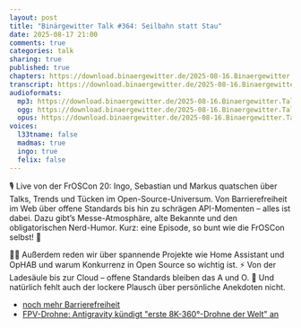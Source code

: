 ```yaml
---
layout: post
title: "Binärgewitter Talk #364: Seilbahn statt Stau"
date: 2025-08-17 21:00
comments: true
categories: talk
sharing: true
published: true
chapters: https://download.binaergewitter.de/2025-08-16.Binaergewitter.Talk.365.chapters.txt
transcript: https://download.binaergewitter.de/2025-08-16.Binaergewitter.Talk.365-speech.json
audioformats:
  mp3: https://download.binaergewitter.de/2025-08-16.Binaergewitter.Talk.365.mp3
  ogg: https://download.binaergewitter.de/2025-08-16.Binaergewitter.Talk.365.ogg
  opus: https://download.binaergewitter.de/2025-08-16.Binaergewitter.Talk.365.opus
voices:
  l33tname: false
  madmas: true
  ingo: true
  felix: false
---
```


🎙️ Live von der FrOSCon 20: Ingo, Sebastian und Markus quatschen über Talks, Trends und Tücken im Open-Source-Universum. Von Barrierefreiheit im Web über offene Standards bis hin zu schrägen API-Momenten – alles ist dabei. Dazu gibt’s Messe-Atmosphäre, alte Bekannte und den obligatorischen Nerd-Humor. Kurz: eine Episode, so bunt wie die FrOSCon selbst! 🚀

👩‍💻 Außerdem reden wir über spannende Projekte wie Home Assistant und OpHAB und warum Konkurrenz in Open Source so wichtig ist.
⚡ Von der Ladesäule bis zur Cloud – offene Standards bleiben das A und O.
🍻 Und natürlich fehlt auch der lockere Plausch über persönliche Anekdoten nicht.



* [noch mehr Barrierefreiheit](https://programm.froscon.org/froscon2025/talk/f449e46f-4510-4bac-9317-7a30e0a419b9/)
* [FPV-Drohne: Antigravity kündigt "erste 8K-360°-Drohne der Welt" an]( https://www.heise.de/news/Insta360-Tochter-kuendigt-FPV-Drohne-mit-360-Grad-Blick-an-10527060.html )
